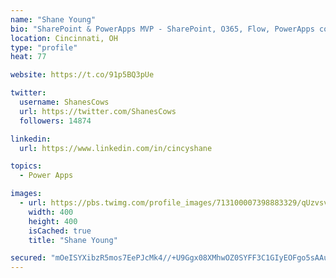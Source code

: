 ```yaml
---
name: "Shane Young"
bio: "SharePoint & PowerApps MVP - SharePoint, O365, Flow, PowerApps consulting? @PowerApps911 | Pure Snark? You found it."
location: Cincinnati, OH
type: "profile"
heat: 77

website: https://t.co/91p5BQ3pUe

twitter:
  username: ShanesCows
  url: https://twitter.com/ShanesCows
  followers: 14874

linkedin:
  url: https://www.linkedin.com/in/cincyshane

topics:
  - Power Apps

images:
  - url: https://pbs.twimg.com/profile_images/713100007398883329/qUzvsvQ3_400x400.jpg
    width: 400
    height: 400
    isCached: true
    title: "Shane Young"

secured: "mOeISYXibzR5mos7EePJcMk4//+U9Ggx08XMhwOZ0SYFF3C1GIyEOFgo5sAAuY5BMovBzLr6Ca96rcLmq8t5H+IkCcgFSQMlNSxk46mXHV13cCbhZQ5l4pHNCQ9BMVHPmSYz/r5VHQn7QAX8XMNJVt7fAQuYjdGWQLLQ0ttj5qf4CKx4obbZwH0eV3svQRHpJ2Q/nflzQD0VcBCAdpmpb6GT8RoXQpbEDNcL0pmWOPMuXCtvUjuj3q/gHJCYcVXb2+37H2JkiXHIb+WtGpekTCcSDGjlwvCvqCwvs/bTVKL6HUZL+FT8HxBYNDNU0BRbl4iFZJlwwO1O3D4CKnZ8zzKD/H/m3LKeon6+LWdobzfCh6fZlGLQb40x5RfZXtvLSWGdLVED8UfV+XHgz0qh+MXW3b1IpJos/FL1sKwV3Z8=;AhhScijwFhlxrAw0tI5uqw=="
---
```


